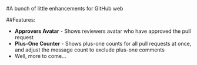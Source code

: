 #A bunch of little enhancements for GitHub web

##Features:
* **Approvers Avatar** - Shows reviewers avatar who have approved the pull request
* **Plus-One Counter** - Shows plus-one counts for all pull requests at once, and adjust the message count to exclude plus-one comments
* Well, more to come...
